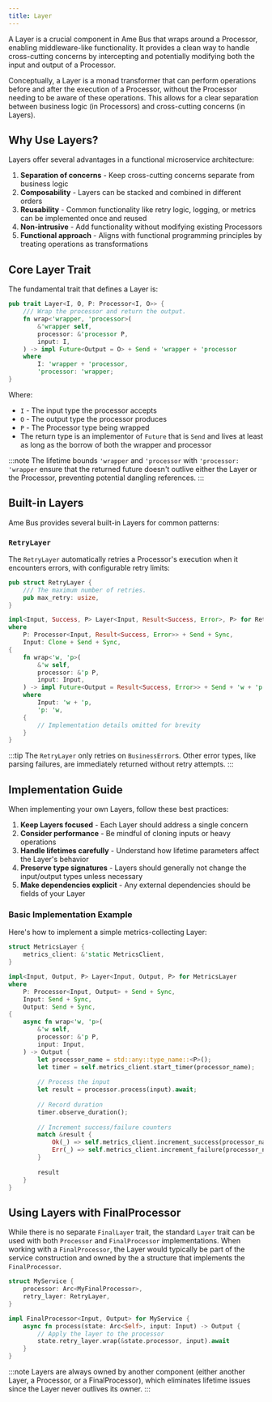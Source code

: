 ```yaml
---
title: Layer
---
```


A Layer is a crucial component in Ame Bus that wraps around a Processor, enabling middleware-like functionality. It provides a clean way to handle cross-cutting concerns by intercepting and potentially modifying both the input and output of a Processor.

Conceptually, a Layer is a monad transformer that can perform operations before and after the execution of a Processor, without the Processor needing to be aware of these operations. This allows for a clear separation between business logic (in Processors) and cross-cutting concerns (in Layers).

## Why Use Layers?

Layers offer several advantages in a functional microservice architecture:

1. **Separation of concerns** - Keep cross-cutting concerns separate from business logic
2. **Composability** - Layers can be stacked and combined in different orders
3. **Reusability** - Common functionality like retry logic, logging, or metrics can be implemented once and reused
4. **Non-intrusive** - Add functionality without modifying existing Processors
5. **Functional approach** - Aligns with functional programming principles by treating operations as transformations

## Core Layer Trait

The fundamental trait that defines a Layer is:

```rust
pub trait Layer<I, O, P: Processor<I, O>> {
    /// Wrap the processor and return the output.
    fn wrap<'wrapper, 'processor>(
        &'wrapper self,
        processor: &'processor P,
        input: I,
    ) -> impl Future<Output = O> + Send + 'wrapper + 'processor
    where
        I: 'wrapper + 'processor,
        'processor: 'wrapper;
}
```

Where:
- `I` - The input type the processor accepts
- `O` - The output type the processor produces
- `P` - The Processor type being wrapped
- The return type is an implementor of `Future` that is `Send` and lives at least as long as the borrow of both the wrapper and processor

:::note
The lifetime bounds `'wrapper` and `'processor` with `'processor: 'wrapper` ensure that the returned future doesn't outlive either the Layer or the Processor, preventing potential dangling references.
:::

## Built-in Layers

Ame Bus provides several built-in Layers for common patterns:

### `RetryLayer`

The `RetryLayer` automatically retries a Processor's execution when it encounters errors, with configurable retry limits:

```rust
pub struct RetryLayer {
    /// The maximum number of retries.
    pub max_retry: usize,
}

impl<Input, Success, P> Layer<Input, Result<Success, Error>, P> for RetryLayer
where
    P: Processor<Input, Result<Success, Error>> + Send + Sync,
    Input: Clone + Send + Sync,
{
    fn wrap<'w, 'p>(
        &'w self,
        processor: &'p P,
        input: Input,
    ) -> impl Future<Output = Result<Success, Error>> + Send + 'w + 'p
    where
        Input: 'w + 'p,
        'p: 'w,
    {
        // Implementation details omitted for brevity
    }
}
```

:::tip
The `RetryLayer` only retries on `BusinessError`s. Other error types, like parsing failures, are immediately returned without retry attempts.
:::

## Implementation Guide

When implementing your own Layers, follow these best practices:

1. **Keep Layers focused** - Each Layer should address a single concern
2. **Consider performance** - Be mindful of cloning inputs or heavy operations
3. **Handle lifetimes carefully** - Understand how lifetime parameters affect the Layer's behavior
4. **Preserve type signatures** - Layers should generally not change the input/output types unless necessary
5. **Make dependencies explicit** - Any external dependencies should be fields of your Layer

### Basic Implementation Example

Here's how to implement a simple metrics-collecting Layer:

```rust
struct MetricsLayer {
    metrics_client: &'static MetricsClient,
}

impl<Input, Output, P> Layer<Input, Output, P> for MetricsLayer
where
    P: Processor<Input, Output> + Send + Sync,
    Input: Send + Sync,
    Output: Send + Sync,
{
    async fn wrap<'w, 'p>(
        &'w self,
        processor: &'p P,
        input: Input,
    ) -> Output {
        let processor_name = std::any::type_name::<P>();
        let timer = self.metrics_client.start_timer(processor_name);
            
        // Process the input
        let result = processor.process(input).await;
            
        // Record duration
        timer.observe_duration();
            
        // Increment success/failure counters
        match &result {
            Ok(_) => self.metrics_client.increment_success(processor_name),
            Err(_) => self.metrics_client.increment_failure(processor_name),
        }
            
        result
    }
}
```

## Using Layers with FinalProcessor

While there is no separate `FinalLayer` trait, the standard `Layer` trait can be used with both `Processor` and `FinalProcessor` implementations. When working with a `FinalProcessor`, the Layer would typically be part of the service construction and owned by the a structure that implements the `FinalProcessor`.

```rust
struct MyService {
    processor: Arc<MyFinalProcessor>,
    retry_layer: RetryLayer,
}

impl FinalProcessor<Input, Output> for MyService {
    async fn process(state: Arc<Self>, input: Input) -> Output {
        // Apply the layer to the processor
        state.retry_layer.wrap(&state.processor, input).await
    }
}
```

:::note
Layers are always owned by another component (either another Layer, a Processor, or a FinalProcessor), which eliminates lifetime issues since the Layer never outlives its owner.
:::

